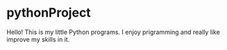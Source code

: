 # pythonProject
Hello! This is my little Python programs.
I enjoy prigramming and really like improve my skills in it. 

